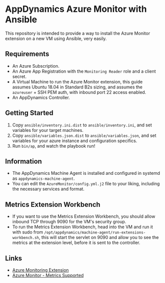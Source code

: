 # AppDynamics Azure Monitor with Ansible

This repository is intended to provide a way to install the Azure Monitor extension on a new VM using Ansible, very easily.

## Requirements

- An Azure Subscription.
- An Azure App Registration with the `Monitoring Reader` role and a client secret.
- A Virtual Machine to run the Azure Monitor extension, this guide assumes Ubuntu 18.04 in Standard B2s sizing, and assumes the `azureuser` + SSH PEM auth, with inbound port 22 access enabled.
- An AppDynamics Controller.

## Getting Started

1. Copy `ansible/inventory.ini.dist` to `ansible/inventory.ini`, and set variables for your target machines.
2. Copy `ansible/variables.json.dist` to `ansible/variables.json`, and set variables for your azure instance and configuration specifics.
3. Run `bin/ap`, and watch the playbook run!

## Information

- The AppDynamics Machine Agent is installed and configured in systemd as `appdynamics-machine-agent`.
- You can edit the `AzureMonitor/config.yml.j2` file to your liking, including the necessary services and format.

## Metrics Extension Workbench

- If you want to use the Metrics Extension Workbench, you should allow inbound TCP through 9090 for the VM's security group.
- To run the Metrics Extension Workbench, head into the VM and run it with sudo from `/opt/appdynamics/machine-agent/run-extensions-workbench.sh`, this will start the servlet on 9090 and allow you to see the metrics at the extension level, before it is sent to the controller.

## Links

- [Azure Monitoring Extension](https://www.appdynamics.com/community/exchange/extension/azure-monitoring-extension/)
- [Azure Monitor - Metrics Supported](https://docs.microsoft.com/en-us/azure/azure-monitor/platform/metrics-supported)
